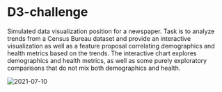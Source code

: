 # D3-challenge
Simulated data visualization position for a newspaper. Task is to analyze trends from a Census Bureau dataset and provide an interactive visualization as well as a feature proposal correlating demographics and health metrics based on the trends. The interactive chart explores demographics and health metrics, as well as some purely exploratory comparisons that do not mix both demographics and health.

![2021-07-10](https://user-images.githubusercontent.com/44123311/125180735-7d724080-e1b2-11eb-8282-f3a88ca3e1c8.png)
 
